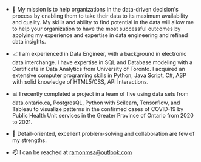 - :dart: My mission is to help organizations in the data-driven decision's process by enabling them to take their data to its maximum availability and quality. My skills and ability to find potential in the data will allow me to help your organization to have the most successful outcomes by applying my experience and expertise in data engineering and refined data insights.

- :chart_with_upwards_trend: I am experienced in Data Engineer, with a background in electronic data interchange. I have expertise in SQL and Database modeling with a Certificate in Data Analytics from University of Toronto. I acquired an extensive computer programing skills in Python, Java Script, C#, ASP with solid knowledge of HTML5/CSS, API Interactions. 

- :bar_chart: I recently completed a project in a team of five using data sets from data.ontario.ca, PostgresQL, Python with Scilearn, Tensorflow, and Tableau to visualize patterns in the confirmed cases of COVID-19 by Public Health Unit services in the Greater Province of Ontario from 2020 to 2021. 

 - :wrench: Detail-oriented, excellent problem-solving and collaboration are few of my strengths.

- 📫 I can be reached at ramonmsa@outlook.com  


<!---
ramonmsa/ramonmsa is a ✨ special ✨ repository because its `README.md` (this file) appears on your GitHub profile.
You can click the Preview link to take a look at your changes.
--->

